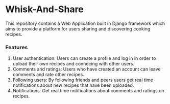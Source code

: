 # Whisk-And-Share

This repository contains a Web Application built in Django framework which aims to provide a platform for users sharing and discovering cooking recipes. 

### Features
1. User authentication: Users can create a profile and log in in order to upload their own recipes and connecing with other users.
2. Comments and ratings: Users who have created an account can leave comments and rate other recipes.
3. Following users: By following friends and peers users get real time notifications about new recipes that have been uploaded.
4. Notifications: Get real time notifications about comments and ratings on recipes.
